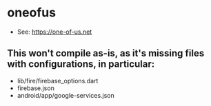 # oneofus

- See: https://one-of-us.net

## This won't compile as-is, as it's missing files with configurations, in particular:
- lib/fire/firebase_options.dart
- firebase.json
- android/app/google-services.json
